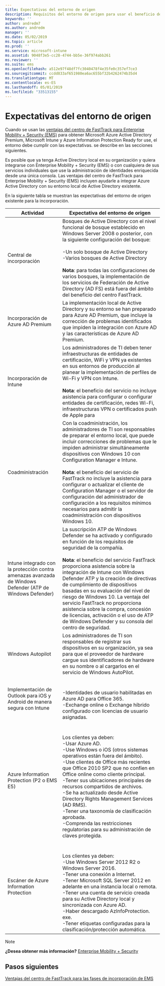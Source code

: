 ```yaml
---
title: Expectativas del entorno de origen
description: Requisitos del entorno de origen para usar el beneficio del centro FastTrack para EMS
keywords: ''
author: andredm7
ms.author: andredm
manager: ''
ms.date: 05/02/2019
ms.topic: article
ms.prod: ''
ms.service: microsoft-intune
ms.assetid: 9048f3e5-cc28-4744-bb5e-36f974abb261
ms.reviewer: ''
ms.suite: ems
ms.openlocfilehash: a512e97f48df7fc3040478f4e35fe0c357ef7ce3
ms.sourcegitcommit: ccdd833af651980ea6ac655bf32b4262474b35d4
ms.translationtype: MT
ms.contentlocale: es-ES
ms.lasthandoff: 05/01/2019
ms.locfileid: "33513155"
---
```

# <a name="source-environment-expectations"></a>Expectativas del entorno de origen

Cuando se usan las [ventajas del centro de FastTrack para Enterprise Mobility + Security (EMS)](EMS-fasttrack-benefit-for-EMS.md) para obtener Microsoft Azure Active Directory Premium, Microsoft Intune y Azure Information Protection Ready for use, el entorno debe cumplir con las expectativas. se describe en las secciones siguientes.

Es posible que ya tenga Active Directory local en su organización y quiera integrarse con Enterprise Mobility + Security (EMS) o con cualquiera de sus servicios individuales que use la administración de identidades enriquecida desde una única consola. Las ventajas del centro de FastTrack para Enterprise Mobility + Security (EMS) incluyen ayudarle a integrar Azure Active Directory con su entorno local de Active Directory existente.

En la siguiente tabla se muestran las expectativas del entorno de origen existente para la incorporación.

|Actividad|Expectativa del entorno de origen|
|------------|----------------------------------|
|Central de incorporación|Bosques de Active Directory con el nivel funcional de bosque establecido en Windows Server 2008 o posterior, con la siguiente configuración del bosque:<br /><br />-Un solo bosque de Active Directory<br />-Varios bosques de Active Directory </br></br>**Nota**: para todas las configuraciones de varios bosques, la implementación de los servicios de Federación de Active Directory (AD FS) está fuera del ámbito del beneficio del centro FastTrack.|
|Incorporación de Azure AD Premium|La implementación local de Active Directory y su entorno se han preparado para Azure AD Premium, que incluye la corrección de problemas identificados que impiden la integración con Azure AD y las características de Azure AD Premium.|
|Incorporación de Intune| Los administradores de TI deben tener infraestructuras de entidades de certificación, WiFi y VPN ya existentes en sus entornos de producción al planear la implementación de perfiles de Wi-Fi y VPN con Intune.<br /><br /> **Nota**: el beneficio del servicio no incluye asistencia para configurar o configurar entidades de certificación, redes Wi-Fi, infraestructuras VPN o certificados push de Apple para  |
|Coadministración|Con la coadministración, los administradores de TI son responsables de preparar el entorno local, que puede incluir correcciones de problemas que le impiden administrar simultáneamente dispositivos con Windows 10 con Configuration Manager e Intune.<br /><br />**Nota**: el beneficio del servicio de FastTrack no incluye la asistencia para configurar o actualizar el cliente de Configuration Manager o el servidor de configuración del administrador de configuración a los requisitos mínimos necesarios para admitir la coadministración con dispositivos Windows 10. |
|Intune integrado con la protección contra amenazas avanzada de Windows Defender (ATP de Windows Defender)|La suscripción ATP de Windows Defender se ha activado y configurado en función de los requisitos de seguridad de la compañía.<br /><br />**Nota**: el beneficio del servicio FastTrack proporciona asistencia sobre la integración de Intune con Windows Defender ATP y la creación de directivas de cumplimiento de dispositivos basadas en su evaluación del nivel de riesgo de Windows 10. La ventaja del servicio FastTrack no proporciona asistencia sobre la compra, concesión de licencias, activación o el uso de ATP de Windows Defender y su consola del centro de seguridad. |
|Windows Autopilot|Los administradores de TI son responsables de registrar sus dispositivos en su organización, ya sea para que el proveedor de hardware cargue sus identificadores de hardware en su nombre o al cargarlos en el servicio de Windows AutoPilot. |
|Implementación de Outlook para iOS y Android de manera segura con Intune|<br /><br />-Identidades de usuario habilitadas en Azure AD para Office 365.<br />-Exchange online o Exchange híbrido configurado con licencias de usuario asignadas.<br />|
|Azure Information Protection (P2 o EMS E5)|<br /><br />Los clientes ya deben: <br /> -Usar Azure AD.<br />-Use Windows o iOS (otros sistemas operativos están fuera del ámbito).<br /> -Use clientes de Office más recientes que Office 2010 SP2 que no confíen en Office online como cliente principal. <br /> -Tener sus ubicaciones principales de recursos compartidos de archivos.  <br /> -Se ha actualizado desde Active Directory Rights Management Services (AD RMS). <br /> -Tener una taxonomía de clasificación aprobada. <br /> -Comprenda las restricciones regulatorias para su administración de claves protegida. <br />|
|Escáner de Azure Information Protection|<br /><br /> Los clientes ya deben: <br /> -Use Windows Server 2012 R2 o Windows Server 2016.<br /> -Tener una conexión a Internet. <br /> -Tener Microsoft SQL Server 2012 en adelante en una instancia local o remota.  <br /> -Tener una cuenta de servicio creada para su Active Directory local y sincronizada con Azure AD.  <br /> -Haber descargado AzInfoProtection. exe. <br /> -Tener etiquetas configuradas para la clasificación/protección automática.<br />|

> [!NOTE]
> **¿Desea obtener más información?** 
>  [Enterprise Mobility + Security](https://www.microsoft.com/cloud-platform/enterprise-mobility)

## <a name="next-steps"></a>Pasos siguientes

[Ventajas del centro de FastTrack para las fases de incorporación de EMS](EMS-onboarding-phases.md)
